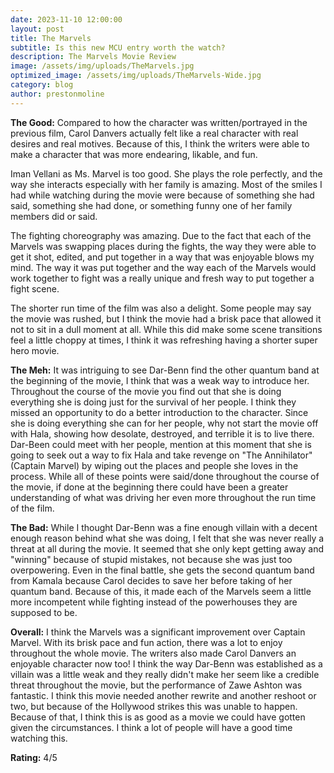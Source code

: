 ```yaml
---
date: 2023-11-10 12:00:00
layout: post
title: The Marvels
subtitle: Is this new MCU entry worth the watch?
description: The Marvels Movie Review
image: /assets/img/uploads/TheMarvels.jpg
optimized_image: /assets/img/uploads/TheMarvels-Wide.jpg
category: blog
author: prestonmoline
---
```


**The Good:**
Compared to how the character was written/portrayed in the previous film, Carol Danvers actually felt like a real character with real desires and real motives. Because of this, I think the writers were able to make a character that was more endearing, likable, and fun.


Iman Vellani as Ms. Marvel is too good. She plays the role perfectly, and the way she interacts especially with her family is amazing. Most of the smiles I had while watching during the movie were because of something she had said, something she had done, or something funny one of her family members did or said.


The fighting choreography was amazing. Due to the fact that each of the Marvels was swapping places during the fights, the way they were able to get it shot, edited, and put together in a way that was enjoyable blows my mind. The way it was put together and the way each of the Marvels would work together to fight was a really unique and fresh way to put together a fight scene. 


The shorter run time of the film was also a delight. Some people may say the movie was rushed, but I think the movie had a brisk pace that allowed it not to sit in a dull moment at all. While this did make some scene transitions feel a little choppy at times, I think it was refreshing having a shorter super hero movie.


**The Meh:**
It was intriguing to see Dar-Benn find the other quantum band at the beginning of the movie, I think that was a weak way to introduce her. Throughout the course of the movie you find out that she is doing everything she is doing just for the survival of her people. I think they missed an opportunity to do a better introduction to the character. Since she is doing everything she can for her people, why not start the movie off with Hala, showing how desolate, destroyed, and terrible it is to live there. Dar-Been could meet with her people, mention at this moment that she is going to seek out a way to fix Hala and take revenge on "The Annihilator" (Captain Marvel) by wiping out the places and people she loves in the process. While all of these points were said/done throughout the course of the movie, if done at the beginning there could have been a greater understanding of what was driving her even more throughout the run time of the film.


**The Bad:**
While I thought Dar-Benn was a fine enough villain with a decent enough reason behind what she was doing, I felt that she was never really a threat at all during the movie. It seemed that she only kept getting away and "winning" because of stupid mistakes, not because she was just too overpowering.  Even in the final battle, she gets the second quantum band from Kamala because Carol decides to save her before taking of her quantum band. Because of this, it made each of the Marvels seem a little more incompetent while fighting instead of the powerhouses they are supposed to be.


**Overall:**
I think the Marvels was a significant improvement over Captain Marvel. With its brisk pace and fun action, there was a lot to enjoy throughout the whole movie. The writers also made Carol Danvers an enjoyable character now too! I think the way Dar-Benn was established as a villain was a little weak and they really didn't make her seem like a credible threat throughout the movie, but the performance of Zawe Ashton was fantastic. I think this movie needed another rewrite and another reshoot or two, but because of the Hollywood strikes this was unable to happen. Because of that, I think this is as good as a movie we could have gotten given the circumstances. I think a lot of people will have a good time watching this.


**Rating:**
4/5
